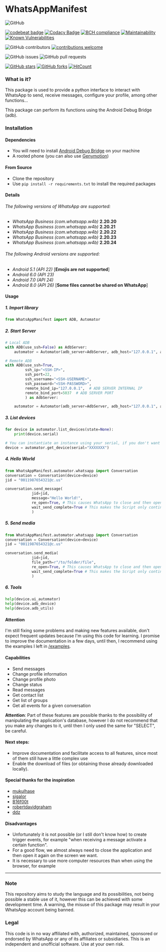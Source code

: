 # WhatsAppManifest
![GitHub](https://img.shields.io/github/license/riquedev/WhatsAppManifest)

[![codebeat badge](https://codebeat.co/badges/fa8899ba-f894-4d67-9752-f35b94778c2a)](https://codebeat.co/projects/github-com-riquedev-whatsappmanifest-master)
[![Codacy Badge](https://api.codacy.com/project/badge/Grade/bdbbf2c662324a28851447c62c45825a)](https://www.codacy.com/manual/rique_dev/WhatsAppManifest?utm_source=github.com&amp;utm_medium=referral&amp;utm_content=riquedev/WhatsAppManifest&amp;utm_campaign=Badge_Grade)
[![BCH compliance](https://bettercodehub.com/edge/badge/riquedev/WhatsAppManifest?branch=master)](https://bettercodehub.com/)
[![Maintainability](https://api.codeclimate.com/v1/badges/47c3fcdd9719bd907507/maintainability)](https://codeclimate.com/repos/5e6844e143cc9c00b0000881/maintainability)
[![Known Vulnerabilities](https://snyk.io/test/github/riquedev/WhatsAppManifest/badge.svg?targetFile=requirements.txt)](https://snyk.io/test/github/riquedev/WhatsAppManifest?targetFile=requirements.txt)

![GitHub contributors](https://img.shields.io/github/contributors/riquedev/WhatsAppManifest)
[![contributions welcome](https://img.shields.io/badge/contributions-welcome-brightgreen.svg?style=flat)](https://github.com/dwyl/esta/issues)

![GitHub issues](https://img.shields.io/github/issues-raw/riquedev/WhatsAppManifest)
![GitHub pull requests](https://img.shields.io/github/issues-pr/riquedev/WhatsAppManifest)

[![GitHub stars](https://img.shields.io/github/stars/riquedev/WhatsAppManifest)](https://github.com/riquedev/WhatsAppManifest/stargazers)
[![GitHub forks](https://img.shields.io/github/forks/riquedev/WhatsAppManifest)](https://github.com/riquedev/WhatsAppManifest/network)
[![HitCount](http://hits.dwyl.com/riquedev/WhatsAppManifest.svg)](http://hits.dwyl.com/riquedev/WhatsAppManifest)


### What is it?
This package is used to provide a python interface to interact with WhatsApp to send, receive messages, configure your profile, among other functions...

This package can perform its functions using the Android Debug Bridge (adb).

### Installation
#### Dependencies

- You will need to install [Android Debug Bridge](https://www.xda-developers.com/install-adb-windows-macos-linux/ "Android Debug Bridge") on your machine
- A rooted phone (you can also use [Genymotion](https://www.genymotion.com/ "Genymotion"))

#### From Source
- Clone the repository
- Use `pip install -r requirements.txt` to install the required packages

#### Details
###### The following versions of WhatsApp are supported:
- *WhatsApp Business (com.whatsapp.w4b)* **2.20.20**
- *WhatsApp Business (com.whatsapp.w4b)* **2.20.21**
- *WhatsApp Business (com.whatsapp.w4b)* **2.20.22**
- *WhatsApp Business (com.whatsapp.w4b)* **2.20.23**
- *WhatsApp Business (com.whatsapp.w4b)* **2.20.24**

###### The following Android versions are supported:
- *Android 5.1 (API 22)* [**Emojis are not supported**]
- *Android 6.0 (API 23)*
- *Android 7.0 (API 24)*
- *Android 8.0 (API 26)* [**Some files cannot be shared on WhatsApp**]


#### Usage

##### 1. Import library
```python
from WhatsAppManifest import ADB, Automator
```

##### 2. Start Server
```python
# Local ADB
with ADB(use_ssh=False) as AdbServer:
    automator = Automator(adb_server=AdbServer, adb_host="127.0.0.1", adb_port=5037)

# Remote ADB
with ADB(use_ssh=True,
         ssh_ip="<SSH-IP>",
         ssh_port=22,
         ssh_username="<SSH-USERNAME>",
         ssh_password="<SSH-PASSWORD>",
         remote_bind_ip="127.0.0.1",  # ADB SERVER INTERNAL IP
         remote_bind_port=5037  # ADB SERVER PORT
         ) as AdbServer:

    automator = Automator(adb_server=AdbServer, adb_host="127.0.0.1", adb_port=5037)
```
##### 3. List devices
```python
for device in automator.list_devices(state=None):
    print(device.serial)

# You can instantiate an instance using your serial, if you don't want to list.
device = automator.get_device(serial="XXXXXXX")
```

##### 4. Hello World
```python
from WhatsAppManifest.automator.whatsapp import Conversation
conversation = Conversation(device=device)
jid = "0011987654321@c.us"

conversation.send_message(
            jid=jid,
            message="Hello World!",
            re_open=True, # This causes WhatsApp to close and then open again, to avoid bugs.
            wait_send_complete=True # This makes the Script only continue after the last message sent to the contact has arrived at the server or the contact.
			)
```

##### 5. Send media
```python
from WhatsAppManifest.automator.whatsapp import Conversation
conversation = Conversation(device=device)
jid = "0011987654321@c.us"

conversation.send_media(
            jid=jid,
            file_path=r"/to/folder/file",
            re_open=True, # This causes WhatsApp to close and then open again, to avoid bugs.
            wait_send_complete=True # This makes the Script only continue after the last message sent to the contact has arrived at the server or the contact.
			)
```

##### 6. Tools
```python
help(device.ui_automator)
help(device.adb_device)
help(device.adb_utils)
```
#### Attention
I'm still fixing some problems and making new features available, don't expect frequent updates because I'm using this code for learning.
I promise to improve the documentation in a few days, until then, I recommend using the examples I left in [/examples](examples "/examples").

#### Capabilities
- Send messages
- Change profile information
- Change profile photo
- Change status
- Read messages
- Get contact list
- Get list of groups
- Get all events for a given conversation

**Attention**: Part of these features are possible thanks to the possibility of manipulating the application's database, however I do not recommend that you make any changes to it, until then I only used the same for "SELECT", be careful.

#### Next steps:
- Improve documentation and facilitate access to all features, since most of them still have a little complex use
- Enable the download of files (or obtaining those already downloaded locally).

#### Special thanks for the inspiration
- [mukulhase](https://github.com/mukulhase/WebWhatsapp-Wrapper "mukulhase")
- [sigalor](https://github.com/sigalor/whatsapp-web-reveng#decryption "sigalor")
- [B16f00t](https://github.com/B16f00t/whapa/ "B16f00t")
- [robertdavidgraham](https://github.com/robertdavidgraham/whats-dec "robertdavidgraham")
- [ddz](https://github.com/ddz/whatsapp-media-decrypt "ddz")

#### Disadvantages
- Unfortunately it is not possible (or I still don't know how) to create trigger events, for example "when receiving a message activate a certain function".
- For a good flow, we almost always need to close the application and then open it again on the screen we want.
- It is necessary to use more computer resources than when using the browser, for example

------------

### Note
This repository aims to study the language and its possibilities, not being possible a stable use of it, however this can be achieved with some development time. A warning, the misuse of this package may result in your WhatsApp account being banned.

### Legal
This code is in no way affiliated with, authorized, maintained, sponsored or endorsed by WhatsApp or any of its affiliates or subsidiaries. This is an independent and unofficial software. Use at your own risk.
